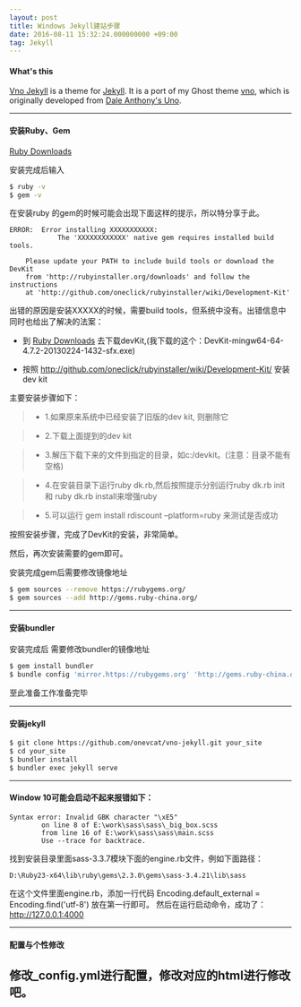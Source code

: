 ```yaml
---
layout: post
title: Windows Jekyll建站步骤
date: 2016-08-11 15:32:24.000000000 +09:00
tag: Jekyll
---
```


#### What's this

[Vno Jekyll](https://github.com/onevcat/vno-jekyll) is a theme for [Jekyll](http://jekyllrb.com). It is a port of my Ghost theme [vno](https://github.com/onevcat/vno), which is originally developed from [Dale Anthony's Uno](https://github.com/daleanthony/uno).

---
#### **安装Ruby、Gem**
[Ruby Downloads](http://rubyinstaller.org/downloads)

安装完成后输入

```bash
$ ruby -v
$ gem -v
```

在安装ruby 的gem的时候可能会出现下面这样的提示，所以特分享于此。

```
ERROR:  Error installing XXXXXXXXXXX:
            The 'XXXXXXXXXXXX' native gem requires installed build tools.
     
    Please update your PATH to include build tools or download the DevKit
    from 'http://rubyinstaller.org/downloads' and follow the instructions
    at 'http://github.com/oneclick/rubyinstaller/wiki/Development-Kit'
```

出错的原因是安装XXXXX的时候，需要build tools，但系统中没有。出错信息中同时也给出了解决的法案：

* 到 [Ruby Downloads](http://rubyinstaller.org/downloads) 去下载devKit,(我下载的这个：DevKit-mingw64-64-4.7.2-20130224-1432-sfx.exe)

* 按照 http://github.com/oneclick/rubyinstaller/wiki/Development-Kit/ 安装dev kit

主要安装步骤如下：

>- 1.如果原来系统中已经安装了旧版的dev kit, 则删除它 

>- 2.下载上面提到的dev kit 

>- 3.解压下载下来的文件到指定的目录，如c:/devkit。(注意：目录不能有空格) 

>- 4.在安装目录下运行ruby dk.rb,然后按照提示分别运行ruby dk.rb init 和 ruby dk.rb install来增强ruby 

>- 5.可以运行 gem install rdiscount –platform=ruby 来测试是否成功 

按照安装步骤，完成了DevKit的安装，非常简单。

然后，再次安装需要的gem即可。

安装完成gem后需要修改镜像地址

```bash
$ gem sources --remove https://rubygems.org/
$ gem sources --add http://gems.ruby-china.org/
```

---

#### **安装bundler**

安装完成后 需要修改bundler的镜像地址

```bash
$ gem install bundler 
$ bundle config 'mirror.https://rubygems.org' 'http://gems.ruby-china.org/'
```
至此准备工作准备完毕

---

#### **安装jekyll**

```bash
$ git clone https://github.com/onevcat/vno-jekyll.git your_site
$ cd your_site
$ bundler install
$ bundler exec jekyll serve
```
---

#### **Window 10可能会启动不起来报错如下：**

```
Syntax error: Invalid GBK character "\xE5"
		on line 8 of E:\work\sass\sass\_big_box.scss
		from line 16 of E:\work\sass\sass\main.scss
		Use --trace for backtrace.
```

找到安装目录里面sass-3.3.7模块下面的engine.rb文件，例如下面路径：
```
D:\Ruby23-x64\lib\ruby\gems\2.3.0\gems\sass-3.4.21\lib\sass
```
在这个文件里面engine.rb，添加一行代码
Encoding.default_external = Encoding.find('utf-8')
放在第一行即可。
然后在运行启动命令，成功了：http://127.0.0.1:4000

---

#### **配置与个性修改**

修改_config.yml进行配置，修改对应的html进行修改吧。
---